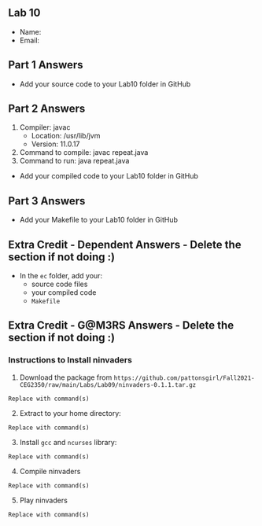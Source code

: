 ## Lab 10

- Name:
- Email:

## Part 1 Answers

- Add your source code to your Lab10 folder in GitHub

## Part 2 Answers

1. Compiler: javac
   - Location: /usr/lib/jvm
   - Version: 11.0.17
2. Command to compile: javac repeat.java
3. Command to run: java repeat.java

- Add your compiled code to your Lab10 folder in GitHub

## Part 3 Answers

- Add your Makefile to your Lab10 folder in GitHub

## Extra Credit - Dependent Answers - Delete the section if not doing :)

- In the `ec` folder, add your:
  - source code files
  - your compiled code
  - `Makefile`

## Extra Credit - G@M3RS Answers - Delete the section if not doing :)

### Instructions to Install ninvaders

1. Download the package from `https://github.com/pattonsgirl/Fall2021-CEG2350/raw/main/Labs/Lab09/ninvaders-0.1.1.tar.gz`

```
Replace with command(s)
```

2. Extract to your home directory:

```
Replace with command(s)
```

3. Install `gcc` and `ncurses` library:

```
Replace with command(s)
```

4. Compile ninvaders

```
Replace with command(s)
```

5. Play ninvaders

```
Replace with command(s)
```
